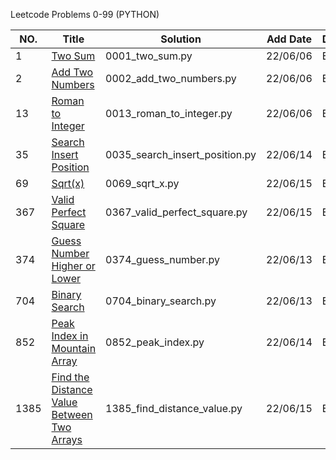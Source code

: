 Leetcode Problems 0-99 (PYTHON)

|NO.|Title|Solution|Add Date|Difficulty|
|---|-----|--------|--------|----------|
|1| [Two Sum][1]|0001_two_sum.py|22/06/06|Easy|
|2| [Add Two Numbers][2]|0002_add_two_numbers.py|22/06/06|Easy|
|13|[Roman to Integer][13]|0013_roman_to_integer.py|22/06/06|Easy|
|35|[Search Insert Position][35]|0035_search_insert_position.py|22/06/14|Easy|
|69|[Sqrt(x)][69]|0069_sqrt_x.py|22/06/15|Easy|
|367|[Valid Perfect Square][367]|0367_valid_perfect_square.py|22/06/15|Easy|
|374|[Guess Number Higher or Lower][374]|0374_guess_number.py|22/06/13|Easy|
|704|[Binary Search][704]|0704_binary_search.py|22/06/13|Easy|
|852|[Peak Index in Mountain Array][852]|0852_peak_index.py|22/06/14|Easy|
|1385|[Find the Distance Value Between Two Arrays][1385]|1385_find_distance_value.py|22/06/15|Easy|

[1]:https://oj.leetcode.com/problems/two-sum/
[2]:https://oj.leetcode.com/problems/add-two-numbers/
[3]:https://oj.leetcode.com/problems/longest-substring-without-repeating-characters/
[35]:https://oj.leetcode.com/problems/search-insert-position/
[13]:https://oj.leetcode.com/problems/roman-to-integer/
[69]:https://oj.leetcode.com/problems/sqrtx/
[367]:https://oj.leetcode.com/problems/valid-perfect-square/
[374]:https://oj.leetcode.com/problems/guess-number-higher-or-lower/
[704]:https://oj.leetcode.com/problems/binary-search/
[852]:https://oj.leetcode.com/problems/peak-index-in-a-mountain-array/
[1385]:https://oj.leetcode.com/problems/find-the-distance-value-between-two-arrays/
